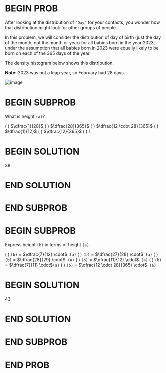 # BEGIN PROB

After looking at the distribution of `"Day"` for your contacts, you
wonder how that distribution might look for other groups of people.

In this problem, we will consider the distribution of day of birth (just
the day of the month, not the month or year) for all babies born in the
year 2023, under the assumption that all babies born in 2023 were
equally likely to be born on each of the 365 days of the year.

The density histogram below shows this distribution.

**Note:** 2023 was not a leap year, so February had 28 days.

![image](midterm_images/baby_hist.png)

# BEGIN SUBPROB

What is height `(a)`?

( ) $\dfrac{1}{28}$ 
( ) $\dfrac{28}{365}$ 
( ) $\dfrac{12 \cdot 28}{365}$
( ) $\dfrac{1}{12}$ 
( ) $\dfrac{12}{365}$ 
( ) $1$

# BEGIN SOLUTION

<average>38</average>

# END SOLUTION

# END SUBPROB

# BEGIN SUBPROB

Express height `(b)` in terms of height `(a)`.

( ) `(b)` =  $\dfrac{7}{12} \cdot$` (a)`
( ) `(b)` =  $\dfrac{27}{28} \cdot$` (a)`
( ) `(b)` =  $\dfrac{28}{29} \cdot$` (a)`
( ) `(b)` =  $\dfrac{11}{12} \cdot$` (a)`
( ) `(b)` =  $\dfrac{7}{11} \cdot$`(a)`
( ) `(b)` =  $\dfrac{12 \cdot 28}{365} \cdot$` (a)`

# BEGIN SOLUTION

<average>43</average>

# END SOLUTION

# END SUBPROB

# END PROB
